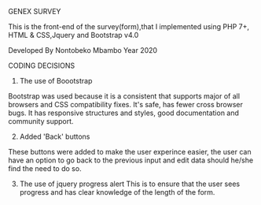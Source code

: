 GENEX SURVEY

This is the front-end of the survey(form),that I implemented using PHP 7+, HTML & CSS,Jquery and Bootstrap v4.0

Developed By Nontobeko Mbambo
Year 2020



CODING DECISIONS 

1. The use of Boootstrap

Bootstrap was used because it is a consistent that supports major of all browsers and CSS compatibility fixes.
It's safe, has fewer cross browser bugs.
It has responsive structures and styles, good documentation and community support.

2. Added 'Back' buttons

These buttons were added to make the user experince easier, the user can have an option to go back to the previous input and edit data should he/she find the need to do so.

3. The use of jquery progress alert
This is to ensure that the user sees progress and has clear knowledge of the length of the form.




 

